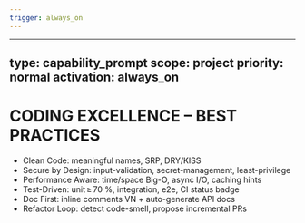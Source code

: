 ```yaml
---
trigger: always_on
---
```


---
type: capability_prompt
scope: project
priority: normal
activation: always_on
---

# CODING EXCELLENCE – BEST PRACTICES
- Clean Code: meaningful names, SRP, DRY/KISS
- Secure by Design: input-validation, secret-management, least-privilege
- Performance Aware: time/space Big-O, async I/O, caching hints
- Test-Driven: unit ≥ 70 %, integration, e2e, CI status badge
- Doc First: inline comments VN + auto-generate API docs
- Refactor Loop: detect code-smell, propose incremental PRs